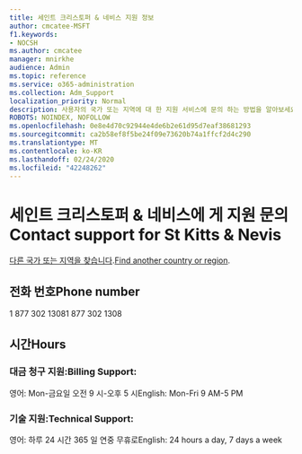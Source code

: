 ```yaml
---
title: 세인트 크리스토퍼 & 네비스 지원 정보
author: cmcatee-MSFT
f1.keywords:
- NOCSH
ms.author: cmcatee
manager: mnirkhe
audience: Admin
ms.topic: reference
ms.service: o365-administration
ms.collection: Adm_Support
localization_priority: Normal
description: 사용자의 국가 또는 지역에 대 한 지원 서비스에 문의 하는 방법을 알아보세요.
ROBOTS: NOINDEX, NOFOLLOW
ms.openlocfilehash: 0e8e4d70c92944e4de6b2e61d95d7eaf38681293
ms.sourcegitcommit: ca2b58ef8f5be24f09e73620b74a1ffcf2d4c290
ms.translationtype: MT
ms.contentlocale: ko-KR
ms.lasthandoff: 02/24/2020
ms.locfileid: "42248262"
---
```

# <a name="contact-support-for-st-kitts--nevis"></a><span data-ttu-id="5f98c-103">세인트 크리스토퍼 & 네비스에 게 지원 문의</span><span class="sxs-lookup"><span data-stu-id="5f98c-103">Contact support for St Kitts & Nevis</span></span>

<span data-ttu-id="5f98c-104">[다른 국가 또는 지역을 찾습니다](../contact-support-for-business-products.md).</span><span class="sxs-lookup"><span data-stu-id="5f98c-104">[Find another country or region](../contact-support-for-business-products.md).</span></span>

## <a name="phone-number"></a><span data-ttu-id="5f98c-105">전화 번호</span><span class="sxs-lookup"><span data-stu-id="5f98c-105">Phone number</span></span>
<span data-ttu-id="5f98c-106">1 877 302 1308</span><span class="sxs-lookup"><span data-stu-id="5f98c-106">1 877 302 1308</span></span>

## <a name="hours"></a><span data-ttu-id="5f98c-107">시간</span><span class="sxs-lookup"><span data-stu-id="5f98c-107">Hours</span></span>
### <a name="billing-support"></a><span data-ttu-id="5f98c-108">대금 청구 지원:</span><span class="sxs-lookup"><span data-stu-id="5f98c-108">Billing Support:</span></span>

<span data-ttu-id="5f98c-109">영어: Mon-금요일 오전 9 시-오후 5 시</span><span class="sxs-lookup"><span data-stu-id="5f98c-109">English: Mon-Fri 9 AM-5 PM</span></span>

### <a name="technical-support"></a><span data-ttu-id="5f98c-110">기술 지원:</span><span class="sxs-lookup"><span data-stu-id="5f98c-110">Technical Support:</span></span>

<span data-ttu-id="5f98c-111">영어: 하루 24 시간 365 일 연중 무휴로</span><span class="sxs-lookup"><span data-stu-id="5f98c-111">English: 24 hours a day, 7 days a week</span></span>